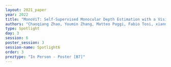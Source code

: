 ```yaml
---
layout: 2021_paper
year: 2022
title: "MonoViT: Self-Supervised Monocular Depth Estimation with a Vision Transformer"
authors: "Chaoqiang Zhao, Youmin Zhang, Matteo Poggi, Fabio Tosi, xianda guo, Zheng Zhu, Guan Huang, Yang Tang and Stefano Mattoccia"
type: Spotlight
day: 3
session: 6
poster_session: 3
session-name: Spotlight6
order: 3
preztype: "In Person - Poster [B7]"
---
```

